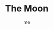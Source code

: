 ---
# basics
title     		 : "The Moon"
token					 : 'major-18'
card_type			 : '' # major, minor, court
layout				 : "tarot-card"
author    		 : 'me'
one_liner 		 : "Mystery, fantasy, imagination, dreams, uncertainty"
images				 : ['/assets/images/tarot/rws/rw-major-18.jpg']
keywords			 : ['mystery', 'fantasy', 'imagination', 'dreams', 'uncertainty']
url						 : 'tarot/cards/major-18'
aliases				 : ['moon', 'the-moon']

meaning_light  : "Enjoying healthy fantasies and daydreams. Using your imagination. Practicing magic or celebrating the magic of everyday life. Attuning yourself to the cycles of nature. Embracing the unknown."

meaning_shadow : "Becoming unable to separate fantasy from reality. Suffering from delusions. Losing your appreciation for the fantastic or magical. Adopting a ruthlessly logical mindset. Failing to appreciate life’s mysteries."

# more detail
correspondence_suit 				: ""
correspondence_archetype 		: "The Holy Feminine/The Crone"
correspondence_hebrew 			: "Koph/Back of the Head/100"
correspondence_element 			: ""
correspondence_planet 			: ""
correspondence_astrological : "Pisces"
correspondence_mystical 		: "Kali, the dark-skinned divine mother associated with time, the eternal night, and the female principle. Hecate, goddess of night and darkness, who, like Anubis, assists others in their travels to the underworld."
correspondence_story 				: "With nothing left to lose, the main character commits to a dangerous or unlikely course of action as part of a last-ditch effort to reach his or her goal."

advice_relationships 	 : "Moonlight becomes you, so don’t be afraid to indulge in a little romantic lunacy. Navigating your way to a fulfilling relationship involves risks. Some people will say you’re crazy. Pay attention to your instincts, surround yourself with loyal guides, and make your move."

advice_work 					 : "Avoid linear/logical approaches and go with your gut. Brainstorm. Put the rules aside and use your imagination. What would happen if restrictions were removed? What might happen? What could happen? A little lunacy can be a good thing; blow off steam, change your habits, and try working in a different light."

advice_spirituality 	 : "How does your personal spiritual path incorporate the Divine Feminine? What qualities would a divine mother offer? Which aspects of your personal spirituality would benefit from a feminine touch? How might contact with the divine feminine benefit you today? How might you honor or invite that energy?"

advice_personal_growth : "Faced with an uncertain future, you might feel led to abandon your search for self and crawl back into your shell. You can move forward without tossing caution to the wind. Uncertainty can be the mother of great creativity. Listen your instincts, clarify your path, and keep going."

advice_fortune_telling : "Watch for problems at the end of the month. Someone you know needs to howl at the moon more often. Someone is about to change his or her mind about an important decision."

questions	: ["How is your situation shaped by repeating events? By rare ones?", "To what extent might your own fears be rooted in imagination alone?", "What is your greatest fear? Does it play a role in your current situation?", "How can I face my fears and move forward?", "What helpers can serve me as guides through my personal darkness?", "How can I deal with the unknown in healthy ways?"]

# referenced in the symbols.toml data file
symbols	  : ['9', 'moon', 'moon-droplets', 'howling-dog-and-wolf', 'lobster', 'two-towers']

# metadata
suppress_topnav : true
related_cards 	: []

---